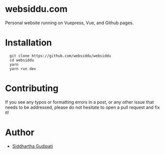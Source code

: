 # websiddu.com

Personal website running on Vuepress, Vue, and Github pages.

# Installation

```
  git clone https://github.com/websiddu/websiddu
  cd websiddu
  yarn
  yarn run dev
```

# Contributing

If you see any typos or formatting errors in a post, or any other issue that needs to be addressed, please do not hesitate to open a pull request and fix it!

# Author

- [Siddhartha Gudipati](http://twitter.com/websiddu)
